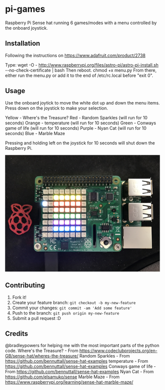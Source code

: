 # pi-games

Raspberry Pi Sense hat running 6 games/modes with a menu controlled by the onboard joystick.

## Installation

Following the instructions on https://www.adafruit.com/product/2738

Type: wget -O - http://www.raspberrypi.org/files/astro-pi/astro-pi-install.sh --no-check-certificate | bash
Then reboot.
chmod +x menu.py
From there, either run the menu.py or add it to the end of /etc/rc.local before "exit 0".

## Usage

Use the onboard joytick to move the white dot up and down the menu items. Press down on the joystick to make your selection.

Yellow - Where's the Treasure?
Red - Random Sparkles (will run for 10 seconds)
Orange - temperature (will run for 10 seconds)
Green - Conways game of life (will run for 10 seconds)
Purple - Nyan Cat (will run for 10 seconds) 
Blue - Marble Maze 

Pressing and holding left on the joystick for 10 seconds will shut down the Raspberry Pi.

![Picture of Pi and Sense Hat in use](https://github.com/LowellMakes/pi-games/blob/master/picture-in-use.jpg "Picture of Pi and Sense Hat in use")


## Contributing

1. Fork it!
2. Create your feature branch: `git checkout -b my-new-feature`
3. Commit your changes: `git commit -am 'Add some feature'`
4. Push to the branch: `git push origin my-new-feature`
5. Submit a pull request :D

## Credits

@bradleypowers for helping me with the most important parts of the python code.
Where's the Treasure? - From https://www.codeclubprojects.org/en-GB/sense-hat/wheres-the-treasure/
Random Sparkles - From https://github.com/bennuttall/sense-hat-examples
temperature - From https://github.com/bennuttall/sense-hat-examples
Conways game of life - From https://github.com/bennuttall/sense-hat-examples
Nyan Cat - From https://github.com/elsamuko/sense
Marble Maze - From https://www.raspberrypi.org/learning/sense-hat-marble-maze/
